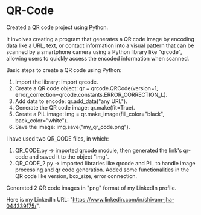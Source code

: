 # QR-Code
Created a QR code project using Python.  

It involves creating a program that generates a QR code image by encoding data like a URL, text, or contact information into a visual pattern that can be scanned by a smartphone camera using a Python library like "qrcode", allowing users to quickly access the encoded information when scanned.  

Basic steps to create a QR code using Python:  

1. Import the library: import qrcode.  
2. Create a QR code object: qr = qrcode.QRCode(version=1, error_correction=qrcode.constants.ERROR_CORRECTION_L).
3. Add data to encode: qr.add_data("any URL").
4. Generate the QR code image: qr.make(fit=True).
5. Create a PIL image: img = qr.make_image(fill_color="black", back_color="white").
6. Save the image: img.save("my_qr_code.png").


I have used two QR_CODE files, in which:
1. QR_CODE.py -> imported qrcode module, then generated the link's qr-code and saved it to the object "img".
2. QR_CODE_2.py -> imported libraries like qrcode and PIL to handle image processing and qr code generation. Added some functionalities in the QR code like version, box_size, error connection.

Generated 2 QR code images in "png" format of my LinkedIn profile.  

Here is my LinkedIn URL: "https://www.linkedin.com/in/shivam-jha-044339175/".
